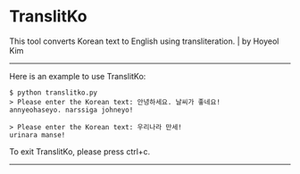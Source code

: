 # TranslitKo

This tool converts Korean text to English using transliteration. | by Hoyeol Kim

---

Here is an example to use TranslitKo:

```
$ python translitko.py
> Please enter the Korean text: 안녕하세요. 날씨가 좋네요!
annyeohaseyo. narssiga johneyo!

> Please enter the Korean text: 우리나라 만세!
urinara manse!
```

To exit TranslitKo, please press ctrl+c.

---
